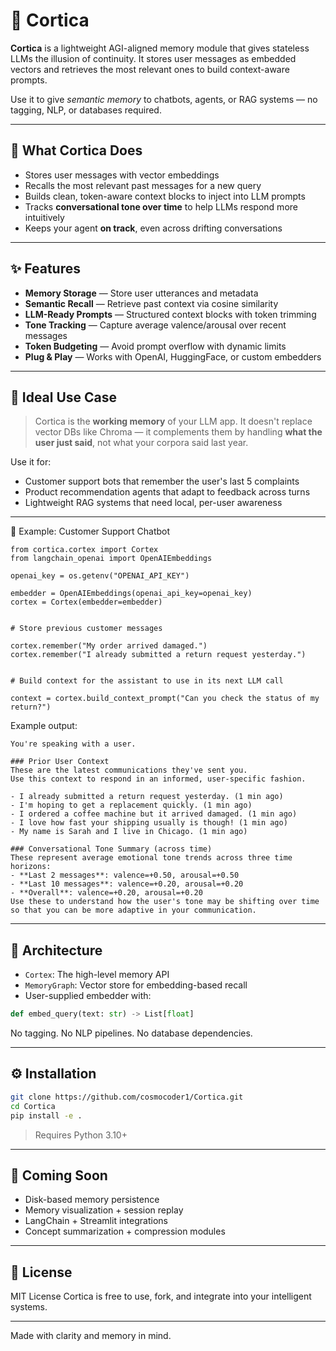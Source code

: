 # 🧠 Cortica

**Cortica** is a lightweight AGI-aligned memory module that gives stateless LLMs the illusion of continuity.
It stores user messages as embedded vectors and retrieves the most relevant ones to build context-aware prompts.

Use it to give *semantic memory* to chatbots, agents, or RAG systems — no tagging, NLP, or databases required.

---

## 🚀 What Cortica Does

- Stores user messages with vector embeddings  
- Recalls the most relevant past messages for a new query  
- Builds clean, token-aware context blocks to inject into LLM prompts  
- Tracks **conversational tone over time** to help LLMs respond more intuitively  
- Keeps your agent **on track**, even across drifting conversations  

---

## ✨ Features

- **Memory Storage** — Store user utterances and metadata  
- **Semantic Recall** — Retrieve past context via cosine similarity  
- **LLM-Ready Prompts** — Structured context blocks with token trimming  
- **Tone Tracking** — Capture average valence/arousal over recent messages  
- **Token Budgeting** — Avoid prompt overflow with dynamic limits  
- **Plug & Play** — Works with OpenAI, HuggingFace, or custom embedders  

---

## 🧠 Ideal Use Case

> Cortica is the **working memory** of your LLM app.
> It doesn't replace vector DBs like Chroma — it complements them by handling **what the user just said**, not what your corpora said last year.

Use it for:

* Customer support bots that remember the user's last 5 complaints
* Product recommendation agents that adapt to feedback across turns
* Lightweight RAG systems that need local, per-user awareness

---

🔌 Example: Customer Support Chatbot

```
from cortica.cortex import Cortex
from langchain_openai import OpenAIEmbeddings

openai_key = os.getenv("OPENAI_API_KEY")

embedder = OpenAIEmbeddings(openai_api_key=openai_key)
cortex = Cortex(embedder=embedder)


# Store previous customer messages

cortex.remember("My order arrived damaged.")
cortex.remember("I already submitted a return request yesterday.")


# Build context for the assistant to use in its next LLM call

context = cortex.build_context_prompt("Can you check the status of my return?")
```
Example output:

```
You're speaking with a user.

### Prior User Context
These are the latest communications they've sent you.
Use this context to respond in an informed, user-specific fashion.

- I already submitted a return request yesterday. (1 min ago)
- I'm hoping to get a replacement quickly. (1 min ago)
- I ordered a coffee machine but it arrived damaged. (1 min ago)
- I love how fast your shipping usually is though! (1 min ago)
- My name is Sarah and I live in Chicago. (1 min ago)

### Conversational Tone Summary (across time)
These represent average emotional tone trends across three time horizons:
- **Last 2 messages**: valence=+0.50, arousal=+0.50
- **Last 10 messages**: valence=+0.20, arousal=+0.20
- **Overall**: valence=+0.20, arousal=+0.20
Use these to understand how the user's tone may be shifting over time so that you can be more adaptive in your communication.
```
---

## 🔧 Architecture

* `Cortex`: The high-level memory API
* `MemoryGraph`: Vector store for embedding-based recall
* User-supplied embedder with:

```python
def embed_query(text: str) -> List[float]
```

No tagging.
No NLP pipelines.
No database dependencies.

---

## ⚙️ Installation

```bash
git clone https://github.com/cosmocoder1/Cortica.git
cd Cortica
pip install -e .
```

> Requires Python 3.10+

---

## 🔮 Coming Soon

* Disk-based memory persistence
* Memory visualization + session replay
* LangChain + Streamlit integrations
* Concept summarization + compression modules

---

## 📄 License

MIT License
Cortica is free to use, fork, and integrate into your intelligent systems.

---

Made with clarity and memory in mind.
